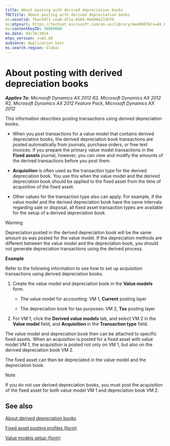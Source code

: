 ```yaml
---
title: About posting with derived depreciation books
TOCTitle: About posting with derived depreciation books
ms:assetid: fbac9d71-cea0-471a-8104-0eb09e233b70
ms:mtpsurl: https://technet.microsoft.com/en-us/library/Aa499878(v=AX.60)
ms:contentKeyID: 36060080
ms.date: 04/18/2014
mtps_version: v=AX.60
audience: Application User
ms.search.region: Global
---
```


# About posting with derived depreciation books 


_**Applies To:** Microsoft Dynamics AX 2012 R3, Microsoft Dynamics AX 2012 R2, Microsoft Dynamics AX 2012 Feature Pack, Microsoft Dynamics AX 2012_

This information describes posting transactions using derived depreciation books.

  - When you post transactions for a value model that contains derived depreciation books, the derived depreciation book transactions are posted automatically from journals, purchase orders, or free text invoices. If you prepare the primary value model transactions in the **Fixed assets** journal, however, you can view and modify the amounts of the derived transactions before you post them.

  - **Acquisition** is often used as the transaction type for the derived depreciation book. You use this when the value model and the derived depreciation book should be applied to the fixed asset from the time of acquisition of the fixed asset.

  - Other values for the transaction type also can apply. For example, if the value model and the derived depreciation book have the same intervals regarding sale or disposal, all fixed asset transaction types are available for the setup of a derived depreciation book.


> [!WARNING]
> <P>Depreciation posted in the derived depreciation book will be the same amount as was posted for the value model. If the depreciation methods are different between the value model and the depreciation book, you should not generate depreciation transactions using the derived process.</P>



**Example**

Refer to the following information to see how to set up acquisition transactions using derived depreciation books.

1.  Create the value model and depreciation book in the **Value models** form.
    
      - The value model for accounting: VM 1, **Current** posting layer
    
      - The depreciation book for tax purposes: VM 2, **Tax** posting layer

2.  For VM 1, click the **Derived value models** tab, and select VM 2 in the **Value model** field, and **Acquisition** in the **Transaction type** field.

The value model and depreciation book then can be attached to specific fixed assets. When an acquisition is posted for a fixed asset with value model VM 1, the acquisition is posted not only on VM 1, but also on the derived depreciation book VM 2.

The fixed asset can then be depreciated in the value model and the depreciation book.


> [!NOTE]
> <P>If you do not use derived depreciation books, you must post the acquisition of the fixed asset for both value model VM 1 and depreciation book VM 2.</P>



## See also

[About derived depreciation books](about-derived-depreciation-books.md)

[Fixed asset posting profiles (form)](https://technet.microsoft.com/en-us/library/aa571467\(v=ax.60\))

[Value models setup (form)](https://technet.microsoft.com/en-us/library/aa582567\(v=ax.60\))

  


